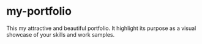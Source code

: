 # my-portfolio
This my attractive and beautiful portfolio.  It highlight its purpose as a visual showcase of your skills and work samples. 
